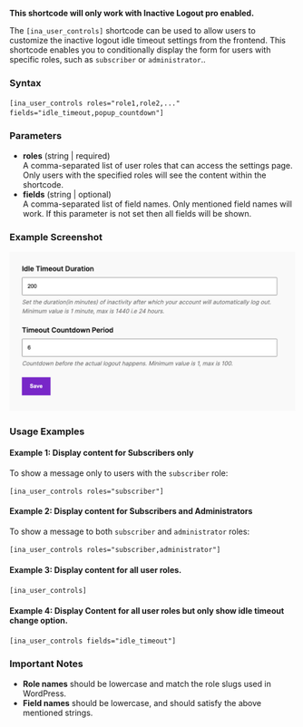 **This shortcode will only work with Inactive Logout pro enabled.**

The `[ina_user_controls]` shortcode can be used to allow users to customize the inactive logout idle timeout settings from the frontend. This shortcode enables you to conditionally display the form for users with specific roles, such as `subscriber` or `administrator`..

### Syntax

`[ina_user_controls roles="role1,role2,..." fields="idle_timeout,popup_countdown"]`

### Parameters

- **roles** (string | required)  
   A comma-separated list of user roles that can access the settings page. Only users with the specified roles will see the content within the shortcode.
- **fields** (string | optional)  
  A comma-separated list of field names. Only mentioned field names will work. If this parameter is not set then all fields will be shown.

### Example Screenshot

![User Control Settings](../img/user_control.png)

### Usage Examples

#### Example 1: Display content for Subscribers only

To show a message only to users with the `subscriber` role:

`[ina_user_controls roles="subscriber"]`

#### Example 2: Display content for Subscribers and Administrators

To show a message to both `subscriber` and `administrator` roles:

`[ina_user_controls roles="subscriber,administrator"]`

#### Example 3: Display content for all user roles.

`[ina_user_controls]`

#### Example 4: Display Content for all user roles but only show idle timeout change option.

`[ina_user_controls fields="idle_timeout"]`

### Important Notes

- **Role names** should be lowercase and match the role slugs used in WordPress.
- **Field names** should be lowercase, and should satisfy the above mentioned strings.

